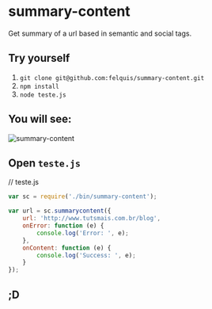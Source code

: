 # summary-content

Get summary of a url based in semantic and social tags.

## Try yourself

1. `git clone git@github.com:felquis/summary-content.git`
1. `npm install`
1. `node teste.js`

## You will see:
![summary-content](https://f.cloud.github.com/assets/736728/442248/f939209e-b141-11e2-8cdf-1a89eb8bc465.png)

## Open `teste.js`
// teste.js
```js
var sc = require('./bin/summary-content');

var url = sc.summarycontent({
	url: 'http://www.tutsmais.com.br/blog',
	onError: function (e) {
		console.log('Error: ', e);
	},
	onContent: function (e) {
		console.log('Success: ', e);
	}
});
```

## ;D